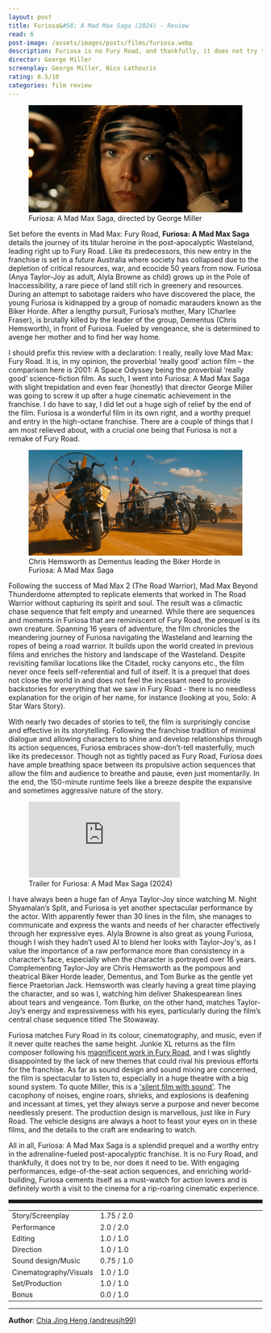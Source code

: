 ```yaml
---
layout: post
title: Furiosa&#58; A Mad Max Saga (2024) - Review
read: 6
post-image: /assets/images/posts/films/furiosa.webp
description: Furiosa is no Fury Road, and thankfully, it does not try to be, nor does it need to be
director: George Miller
screenplay: George Miller, Nico Lathouris
rating: 8.5/10
categories: film review
---
```


<figure class="film">
  <img src="/assets/images/posts/films/furiosa.webp" alt="Furiosa: A Mad Max Saga movie still">
  <figcaption><i class="fa-solid fa-film"></i> Furiosa: A Mad Max Saga, directed by George Miller</figcaption>
</figure>

Set before the events in Mad Max: Fury Road, **Furiosa: A Mad Max Saga** details the journey of its titular heroine in the post-apocalyptic Wasteland, leading right up to Fury Road. Like its predecessors, this new entry in the franchise is set in a future Australia where society has collapsed due to the depletion of critical resources, war, and ecocide 50 years from now. Furiosa (Anya Taylor-Joy as adult, Alyla Browne as child) grows up in the Pole of Inaccessibility, a rare piece of land still rich in greenery and resources. During an attempt to sabotage raiders who have discovered the place, the young Furiosa is kidnapped by a group of nomadic marauders known as the Biker Horde. After a lengthy pursuit, Furiosa’s mother, Mary (Charlee Fraser), is brutally killed by the leader of the group, Dementus (Chris Hemsworth), in front of Furiosa. Fueled by vengeance, she is determined to avenge her mother and to find her way home.

I should prefix this review with a declaration: I really, really love Mad Max: Fury Road. It is, in my opinion, the proverbial ‘really good’ action film – the comparison here is 2001: A Space Odyssey being the proverbial ‘really good’ science-fiction film. As such, I went into Furiosa: A Mad Max Saga with slight trepidation and even fear (honestly) that director George Miller was going to screw it up after a huge cinematic achievement in the franchise. I do have to say, I did let out a huge sigh of relief by the end of the film. Furiosa is a wonderful film in its own right, and a worthy prequel and entry in the high-octane franchise. There are a couple of things that I am most relieved about, with a crucial one being that Furiosa is not a remake of Fury Road. 

<figure class="film">
  <img src="/assets/images/posts/films/furiosa_2.webp" alt="Furiosa: A Mad Max Saga movie still">
  <figcaption><i class="fa-solid fa-film"></i> Chris Hemsworth as Dementus leading the Biker Horde in Furiosa: A Mad Max Saga</figcaption>
</figure>

Following the success of Mad Max 2 (The Road Warrior), Mad Max Beyond Thunderdome attempted to replicate elements that worked in The Road Warrior without capturing its spirit and soul. The result was a climactic chase sequence that felt empty and unearned. While there are sequences and moments in Furiosa that are reminiscent of Fury Road, the prequel is its own creature. Spanning 16 years of adventure, the film chronicles the meandering journey of Furiosa navigating the Wasteland and learning the ropes of being a road warrior. It builds upon the world created in previous films and enriches the history and landscape of the Wasteland. Despite revisiting familiar locations like the Citadel, rocky canyons etc., the film never once feels self-referential and full of itself. It is a prequel that does not close the world in and does not feel the incessant need to provide backstories for everything that we saw in Fury Road - there is no needless explanation for the origin of her name, for instance (looking at you, Solo: A Star Wars Story).

With nearly two decades of stories to tell, the film is surprisingly concise and effective in its storytelling. Following the franchise tradition of minimal dialogue and allowing characters to shine and develop relationships through its action sequences, Furiosa embraces show-don’t-tell masterfully, much like its predecessor. Though not as tightly paced as Fury Road, Furiosa does have ample breathing space between its propulsive action sequences that allow the film and audience to breathe and pause, even just momentarily. In the end, the 150-minute runtime feels like a breeze despite the expansive and sometimes aggressive nature of the story.

<div class="film-trailer">
<figure>
  <iframe src="https://www.youtube.com/embed/XJMuhwVlca4" title="YouTube video player" frameborder="0" allow="accelerometer; autoplay; clipboard-write; encrypted-media; gyroscope; picture-in-picture; web-share" allowfullscreen></iframe>
  <figcaption><i class="fa-brands fa-youtube"></i> Trailer for Furiosa: A Mad Max Saga (2024)</figcaption>
</figure>
</div>

I have always been a huge fan of Anya Taylor-Joy since watching M. Night Shyamalan’s Split, and Furiosa is yet another spectacular performance by the actor. With apparently fewer than 30 lines in the film, she manages to communicate and express the wants and needs of her character effectively through her expressive eyes. Alyla Browne is also great as young Furiosa, though I wish they hadn’t used AI to blend her looks with Taylor-Joy's, as I value the importance of a raw performance more than consistency in a character’s face, especially when the character is portrayed over 16 years. Complementing Taylor-Joy are Chris Hemsworth as the pompous and theatrical Biker Horde leader, Dementus, and Tom Burke as the gentle yet fierce Praetorian Jack. Hemsworth was clearly having a great time playing the character, and so was I, watching him deliver Shakespearean lines about tears and vengeance. Tom Burke, on the other hand, matches Taylor-Joy’s energy and expressiveness with his eyes, particularly during the film’s central chase sequence titled The Stowaway.

Furiosa matches Fury Road in its colour, cinematography, and music, even if it never quite reaches the same height. Junkie XL returns as the film composer following his <a href="https://open.spotify.com/album/3P0IdfR7f64xcXtWjbkEVe?si=uF65SIuLSmqT4xlf3qOvxQ" target="_blank">magnificent work in Fury Road</a>, and I was slightly disappointed by the lack of new themes that could rival his previous efforts for the franchise. As far as sound design and sound mixing are concerned, the film is spectacular to listen to, especially in a huge theatre with a big sound system. To quote Miller, this is a <a href="https://youtu.be/dthKm0MW8ms?si=m6faSS_S_GfyVwHn&t=80" target="_blank">'silent film with sound'</a>. The cacophony of noises, engine roars, shrieks, and explosions is deafening and incessant at times, yet they always serve a purpose and never become needlessly present. The production design is marvellous, just like in Fury Road. The vehicle designs are always a hoot to feast your eyes on in these films, and the details to the craft are endearing to watch.

All in all, Furiosa: A Mad Max Saga is a splendid prequel and a worthy entry in the adrenaline-fueled post-apocalyptic franchise. It is no Fury Road, and thankfully, it does not try to be, nor does it need to be. With engaging performances, edge-of-the-seat action sequences, and enriching world-building, Furiosa cements itself as a must-watch for action lovers and is definitely worth a visit to the cinema for a rip-roaring cinematic experience.

<hr style="border-style: dashed">

<table class="table table-sm table-striped table-hover">
  <colgroup>
    <col style="width: 30%;">
    <col style="width: 70%;">
  </colgroup>

  <tbody>
    <tr>
      <td>Story/Screenplay</td>
      <td>1.75 / 2.0</td>
    </tr>
    <tr>
      <td>Performance</td>
      <td>2.0 / 2.0</td>
    </tr>
    <tr>
      <td>Editing</td>
      <td>1.0 / 1.0</td>
    </tr>
    <tr>
      <td>Direction</td>
      <td>1.0 / 1.0</td>
    </tr>
    <tr>
      <td>Sound design/Music</td>
      <td>0.75 / 1.0</td>
    </tr>
    <tr>
      <td>Cinematography/Visuals</td>
      <td>1.0 / 1.0</td>
    </tr>
    <tr>
      <td>Set/Production</td>
      <td>1.0 / 1.0</td>
    </tr>
    <tr>
      <td>Bonus</td>
      <td>0.0 / 1.0</td>
    </tr>
  </tbody>
</table>

---

**Author**: <a href="https://github.com/andreusjh99" target="_blank">Chia Jing Heng (andreusjh99)</a>